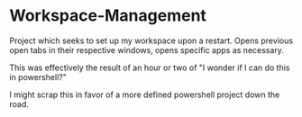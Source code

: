 # Workspace-Management
Project which seeks to set up my workspace upon a restart. Opens previous open tabs in their respective windows, opens specific apps as necessary. 

This was effectively the result of an hour or two of "I wonder if I can do this in powershell?"

I might scrap this in favor of a more defined powershell project down the road.
